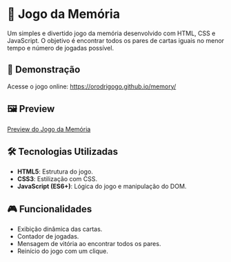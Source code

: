 # 🧠 Jogo da Memória

Um simples e divertido jogo da memória desenvolvido com HTML, CSS e JavaScript. O objetivo é encontrar todos os pares de cartas iguais no menor tempo e número de jogadas possível.

## 🚀 Demonstração

Acesse o jogo online: https://orodrigogo.github.io/memory/

## 🖼️ Preview

[Preview do Jogo da Memória](./screenshot.png)

## 🛠️ Tecnologias Utilizadas

- **HTML5**: Estrutura do jogo.
- **CSS3**: Estilização com CSS.
- **JavaScript (ES6+)**: Lógica do jogo e manipulação do DOM.

## 🎮 Funcionalidades

- Exibição dinâmica das cartas.
- Contador de jogadas.
- Mensagem de vitória ao encontrar todos os pares.
- Reinício do jogo com um clique.
